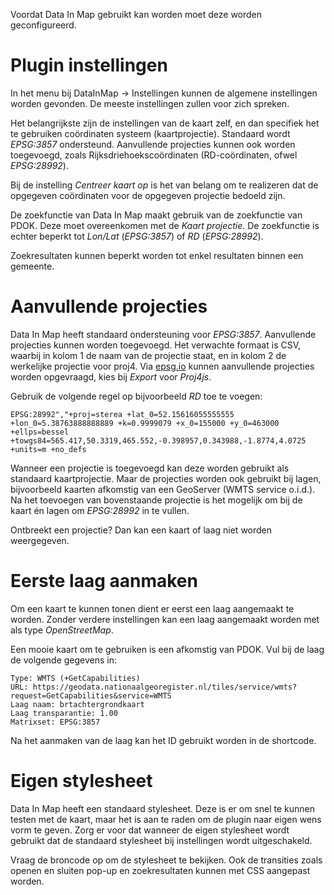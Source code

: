 Voordat Data In Map gebruikt kan worden moet deze worden geconfigureerd.

# Plugin instellingen

In het menu bij DataInMap -> Instellingen kunnen de algemene instellingen worden gevonden. De meeste instellingen zullen voor zich spreken.

Het belangrijkste zijn de instellingen van de kaart zelf, en dan specifiek het te gebruiken coördinaten systeem (kaartprojectie). Standaard wordt *EPSG:3857* ondersteund. Aanvullende projecties kunnen ook worden toegevoegd, zoals Rijksdriehoekscoördinaten (RD-coördinaten, ofwel *EPSG:28992*).

Bij de instelling *Centreer kaart op* is het van belang om te realizeren dat de opgegeven coördinaten voor de opgegeven projectie bedoeld zijn.

De zoekfunctie van Data In Map maakt gebruik van de zoekfunctie van PDOK. Deze moet overeenkomen met de *Kaart projectie*. De zoekfunctie is echter beperkt tot *Lon/Lat* (*EPSG:3857*) of *RD* (*EPSG:28992*).

Zoekresultaten kunnen beperkt worden tot enkel resultaten binnen een gemeente.

# Aanvullende projecties

Data In Map heeft standaard ondersteuning voor *EPSG:3857*. Aanvullende projecties kunnen worden toegevoegd. Het verwachte formaat is CSV, waarbij in kolom 1 de naam van de projectie staat, en in kolom 2 de werkelijke projectie voor proj4. Via [epsg.io](https://epsg.io/) kunnen aanvullende projecties worden opgevraagd, kies bij *Export* voor *Proj4js*.

Gebruik de volgende regel op bijvoorbeeld *RD* toe te voegen:

```
EPSG:28992","+proj=sterea +lat_0=52.15616055555555 +lon_0=5.38763888888889 +k=0.9999079 +x_0=155000 +y_0=463000 +ellps=bessel +towgs84=565.417,50.3319,465.552,-0.398957,0.343988,-1.8774,4.0725 +units=m +no_defs
```

Wanneer een projectie is toegevoegd kan deze worden gebruikt als standaard kaartprojectie. Maar de projecties worden ook gebruikt bij lagen, bijvoorbeeld kaarten afkomstig van een GeoServer (WMTS service o.i.d.). Na het toevoegen van bovenstaande projectie is het mogelijk om bij de kaart én lagen om *EPSG:28992* in te vullen.

Ontbreekt een projectie? Dan kan een kaart of laag niet worden weergegeven.

# Eerste laag aanmaken

Om een kaart te kunnen tonen dient er eerst een laag aangemaakt te worden. Zonder verdere instellingen kan een laag aangemaakt worden met als type *OpenStreetMap*.

Een mooie kaart om te gebruiken is een afkomstig van PDOK. Vul bij de laag de volgende gegevens in:

```
Type: WMTS (+GetCapabilities)
URL: https://geodata.nationaalgeoregister.nl/tiles/service/wmts?request=GetCapabilities&service=WMTS
Laag naam: brtachtergrondkaart
Laag transparantie: 1.00
Matrixset: EPSG:3857
```

Na het aanmaken van de laag kan het ID gebruikt worden in de shortcode.

# Eigen stylesheet

Data In Map heeft een standaard stylesheet. Deze is er om snel te kunnen testen met de kaart, maar het is aan te raden om de plugin naar eigen wens vorm te geven. Zorg er voor dat wanneer de eigen stylesheet wordt gebruikt dat de standaard stylesheet bij instellingen wordt uitgeschakeld.

Vraag de broncode op om de stylesheet te bekijken. Ook de transities zoals openen en sluiten pop-up en zoekresultaten kunnen met CSS aangepast worden.